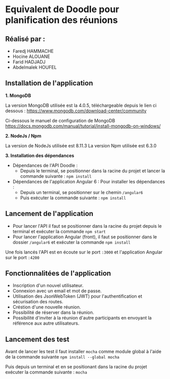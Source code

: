 # Equivalent de Doodle pour planification des réunions

## Réalisé par :

 - Faredj HAMMACHE
 - Hocine ALOUANE
 - Farid HADJADJ
 - Abdelmalek HOUFEL


## Installation de l'application

 **1. MongoDB**
 
 La version MongoDB utilisée est la 4.0.5, téléchargeable depuis le lien ci dessous : 
 https://www.mongodb.com/download-center/community
 
 Ci-dessous le manuel de configuration de MongoDB
 https://docs.mongodb.com/manual/tutorial/install-mongodb-on-windows/
 
 **2. NodeJs / Npm**
 
 La version de NodeJs utilisée est 8.11.3 
 La version Npm utilisée est 6.3.0
 
 **3. Installation des dépendances**
 - Dépendances de l'API Doodle :
	 - Depuis le terminal, se positionner dans la racine du projet et lancer la commande suivante : `npm install`
 - Dépendances de l'application Angular 6 :
 Pour installer les dépendances :
	 - Depuis un terminal, se positionner sur le chemin `/angular6`
	 - Puis exécuter la commande suivante : `npm install`
	 
## Lancement de l'application
 - Pour lancer l'API il faut se positionner dans la racine du projet depuis le terminal et exécuter la commande `npm start`
 - Pour lancer l'application Angular (front), il faut se positionner dans le dossier `/angular6`  et exécuter la commande `npm install`

Une fois lancés l'API est en écoute sur le port `:3000` et l'application Angular sur le port `:4200`

## Fonctionnalitées de l'application

 - Inscription d'un nouvel utilisateur.
 - Connexion avec un email et mot de passe.
 - Utilisation des JsonWebToken (JWT) pour l'authentification et sécurisation des routes.
 - Créstion d'une nouvelle réunion.
 - Possibilité de réserver dans la réunion.
 - Possibilité d'inviter à la réunion d'autre participants en envoyant la référence aux autre utilisateurs.
 
## Lancement des test

Avant de lancer les test il faut installer `mocha` comme module global à l'aide de la commande suivante `npm install --global mocha`

Puis depuis un terminal et en se positionant dans la racine du projet exécuter la commande suivante : `mocha`